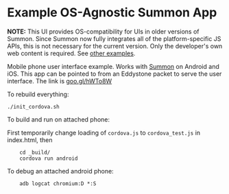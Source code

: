 Example OS-Agnostic Summon App
==============================

__NOTE:__ This UI provides OS-compatibility for UIs in older versions of Summon. Since Summon now fully integrates all of the platform-specific JS APIs, this is not necessary for the current version. Only the developer's own web content is required. See [other examples](../).

Mobile phone user interface example. Works with
[Summon](https://github.com/lab11/summon) on Android and iOS.
This app can be pointed to from an Eddystone packet to serve the user
interface. The link is [goo.gl/hWTo8W](goo.gl/hWTo8W)

To rebuild everything:

    ./init_cordova.sh

To build and run on attached phone:

First temporarily change loading of `cordova.js` to `cordova_test.js` in index.html, then
```
    cd _build/
    cordova run android
```

To debug an attached android phone:
```
    adb logcat chromium:D *:S
```

